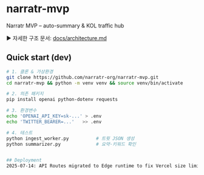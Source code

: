 # narratr-mvp
Narratr MVP – auto-summary &amp; KOL traffic hub

▶ 자세한 구조 문서: [docs/architecture.md](docs/architecture.md)

## Quick start (dev)

```bash
# 1. 클론 & 가상환경
git clone https://github.com/narratr-org/narratr-mvp.git
cd narratr-mvp && python -m venv venv && source venv/bin/activate

# 2. 의존 패키지
pip install openai python-dotenv requests

# 3. 환경변수
echo 'OPENAI_API_KEY=sk-...' > .env
echo 'TWITTER_BEARER=...'   >> .env

# 4. 테스트
python ingest_worker.py          # 트윗 JSON 생성
python summarizer.py             # 요약·키워드 확인


## Deployment
2025-07-14: API Routes migrated to Edge runtime to fix Vercel size limit.

